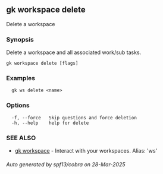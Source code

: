 ## gk workspace delete

Delete a workspace

### Synopsis

Delete a workspace and all associated work/sub tasks.

```
gk workspace delete [flags]
```

### Examples

```
  gk ws delete <name>
```

### Options

```
  -f, --force   Skip questions and force deletion
  -h, --help    help for delete
```

### SEE ALSO

* [gk workspace](gk_workspace.md)	 - Interact with your workspaces. Alias: 'ws'

###### Auto generated by spf13/cobra on 28-Mar-2025
